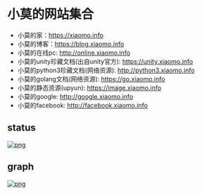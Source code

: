 
# 小莫的网站集合
- 小莫的家：https://xiaomo.info
- 小莫的博客：https://blog.xiaomo.info
- 小莫的在线pc: http://online.xiaomo.info
- 小莫的unity珍藏文档(出自unity官方): https://unity.xiaomo.info
- 小莫的python3珍藏文档(网络资源): http://python3.xiaomo.info
- 小莫的golang文档(网络资源): https://go.xiaomo.info
- 小莫的静态资源(upyun): https://image.xiaomo.info
- 小莫的google: http://google.xiaomo.info
- 小莫的facebook: http://facebook.xiaomo.info

## status
[![png](https://image.xiaomo.info/blog/status.png)](https://status.xiaomo.info)

## graph
[![png](https://image.xiaomo.info/blog/github.png)](https://profile-summary-for-github.com/user/xiaomoinfo)
